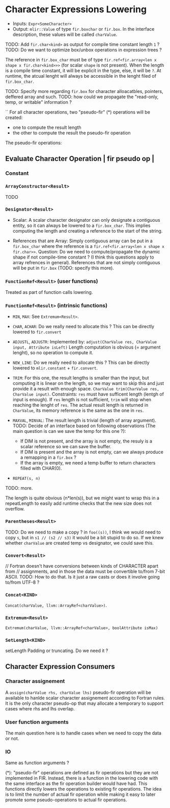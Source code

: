 # Character Expressions Lowering

- Inputs: `Expr<SomeCharacter>`
- Output: `mlir::Value` of type `fir.boxchar` or `fir.box`. In the interface description,
these values will be called `charValue`.

TODO: Add `fir.char<kind>` as output for compile time constant length `1` ?
TODO: Do we want to optimize box/unbox operations in expression trees ?

The reference in `fir.box_char` must be of type `fir.ref<fir.array<len x shape x fir.char<kind>>>` (for scalar `shape` is not present).
When the length is a compile time constant, it will be explicit in the type, else, it will be `?`.
At runtime, the atcual lenght will always be accessible in the lenght filed of `fir.box_char`.

TODO: Specify more regarding `fir.box` for character alloacatbles, pointers, deffered array and such.
TODO: how could we propagate the "read-only, temp, or writable" information ?

``
For all character operations, two "pseudo-fir" (*) operations will be created:
 - one to compute the result length
 - the other to compute the result the pseudo-fir operation
 
The pseudo-fir operations:
## Evaluate Character Operation | fir pseudo op |
### Constant<Result>

### `ArrayConstructor<Result>`
TODO

### `Designator<Result>`
- Scalar:
 A scalar character designator can only designate a contiguous entity, so it can always be lowered to a `fir.box_char`.
 This implies computing the length and creating a reference to the start of the string.

- References that are Array:
Simply contiguous array can be put in a `fir.box_char` where the reference is a `fir.ref<fir.array<len x shape x fir.char>>`.
Question: Do we need to compute/propagate the dynamic shape if not compile-time constant ?
(I think this questions apply to array refrences in general).
References that are not simply contiguous will be put in `fir.box` (TODO: specify this more).


### `FunctionRef<Result>` (user functions)
Treated as part of function calls lowering.

### `FunctionRef<Result>` (intrinsic functions)
- `MIN`, `MAX`:
See `Extremum<Result>`.
- `CHAR`, `ACHAR`:
Do we really need to allocate this ?
This can be directly lowered to `fir.convert`
- `ADJUSTL`, `ADJUSTR`:
Implemented by: `adjust(CharValue res, CharValue input, Attribute isLeft)`
Length computation is obvious (= argument lenght), so no operation to compute it.
- `NEW_LINE`:
Do we really need to allocate this ?
This can be directly lowered to `mlir.constant` + `fir.convert`.
- `TRIM`:
For this one, the result lengths is smaller than the input, but computing it is linear on the length,
so we may want to skip this and just provide it a result with enough space.
`CharValue trim(CharValue res, CharValue input)`.
Constraints: `res` must have sufficent length (lentgh of input is enough). If `res` length is not sufficient,
`trim` will stop when reaching the lenght of `res`.
The actual result length is returned in `CharValue`, its memory reference is the same as the one in `res`.
- `MAXVAL`, `MINVAL`:
The result length is trivial (length of array argument). TODO: Decide of an interface based on following observations
(The main question is can we save the temp for this one ?):
   - If DIM is not present, and the array is not empty, the resuly is a scalar reference so we can save the buffer.
   - If DIM is present and the array is not empty, can we always produce a remapping in a `fir.box` ?
   - If the array is empty, we need a temp buffer to return characters filled with CHAR(0).

- `REPEAT(s, n)`

TODO: more.

The length is quite obvious (n*len(s)), but we might want to wrap this in a repeatLength
to easily add runtime checks that the new size does not overflow.


### `Parentheses<Result>`
TODO: Do we need to make a copy ? in `foo((s))`, I think we would need to copy `s`,
but in `s1 // (s2 // s3)` it would be a bit stupid to do so. If we knew whether `charValue` are created temp vs designator,
we could save this. 

### `Convert<Result>`
// Fortran doesn't have conversions between kinds of CHARACTER apart from
// assignments, and in those the data must be convertible to/from 7-bit ASCII.
TODO: How to do that. Is it just a raw casts or does it involve going to/from UTF-8 ?

### `Concat<KIND>`
`Concat(charValue, llvm::ArrayRef<charValue>)`.

### `Extremum<Result>`
`Extremum(charValue, llvm::ArrayRef<charValue>, boolAttribute isMax)`

### `SetLength<KIND>`
setLength
Padding or truncating.
Do we need it ?


## Character Expression Consumers
### Character assignement
A `assign(charValue rhs, charValue lhs)` pseudo-fir operation will be available to hanlde scalar character assignement
according to Fortran rules.
It is the only character pseudo-op that may allocate a temporary to support cases where rhs and lhs overlap.

### User function arguments
The main question here is to handle cases when we need to copy the data or not.

### IO
Same as function arguments ?


(*): "pseudo-fir" operations are defined as fir operations but they are not implemented in FIR.
Instead, there is a function in the lowering code with the same interface as the fir operation builder would have had.
This functions directly lowers the operations to existing fir operations.
The idea is to limit the number of actual fir operation while making it easy to later
promote some pseudo-operations to actual fir operations.
